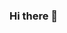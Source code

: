 ### Hi there 👋

<!--
**Zyd-saeed/Zyd-saeed** is a ✨ _special_ ✨ repository because its `README.md` (this file) appears on your GitHub profile.

Here are some ideas to get you started:

- 🔭 I’m currently working on edapt
- 🌱 I’m currently learning flutter
- 👯 I’m looking to collaborate on flutter project
- 💬 Ask me about Flutter or Tech Stuffs!
- 📫 How to reach me: zydsaeed5sk@gmail.com
- 😄 Pronouns: He/His
- ⚡ Fun fact: ...
-->
